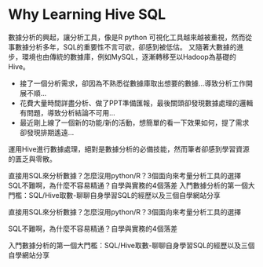 # Why Learning Hive SQL

數據分析的興起，讓分析工具，像是R python 可視化工具越來越被重視，然而從事數據分析多年，SQL的重要性不言可欲，卻感到被低估。 又隨著大數據的進步，環境也由傳統的數據庫，例如MySQL，逐漸轉移至以Hadoop為基礎的Hive。

* 接了一個分析需求，卻因為不熟悉從數據庫取出想要的數據...導致分析工作開展不順...
* 花費大量時間詳盡分析、做了PPT準備匯報，最後關頭卻發現數據處理的邏輯有問題，導致分析結論不可用...
* 最近剛上線了一個新的功能/新的活動，想簡單的看一下效果如何，提了需求卻發現排期遙遠...

運用Hive進行數據處理，絕對是數據分析的必備技能，然而筆者卻感到學習資源的匱乏與零散。

直接用SQL來分析數據？怎麼沒用python/R？3個面向來考量分析工具的選擇 SQL不難啊，為什麼不容易精通？自學與實務的4個落差 入門數據分析的第一個大門檻：SQL/Hive取數-聊聊自身學習SQL的經歷以及三個自學網站分享

直接用SQL來分析數據？怎麼沒用python/R？3個面向來考量分析工具的選擇

SQL不難啊，為什麼不容易精通？自學與實務的4個落差

入門數據分析的第一個大門檻：SQL/Hive取數-聊聊自身學習SQL的經歷以及三個自學網站分享
